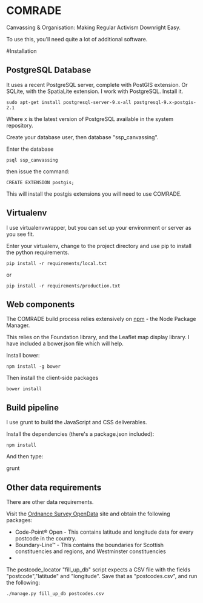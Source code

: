 # COMRADE

Canvassing & Organisation: Making Regular Activism Downright Easy.

To use this, you'll need quite a lot of additional software.

#Installation

## PostgreSQL Database

It uses a recent PostgreSQL server, complete with PostGIS extension. Or SQLite, with the SpatiaLite extension.
I work with PostgreSQL. Install it.

```
sudo apt-get install postgresql-server-9.x-all postgresql-9.x-postgis-2.1 
```

Where x is the latest version of PostgreSQL available in the system repository.

Create your database user, then database "ssp_canvassing".

Enter the database

```
psql ssp_canvassing
```

then issue the command:

```
CREATE EXTENSION postgis;
```

This will install the postgis extensions you will need to use COMRADE.

## Virtualenv

I use virtualenvwrapper, but you can set up your environment or server as you see fit.

Enter your virtualenv, change to the project directory and use pip to install the python requirements.

```
pip install -r requirements/local.txt
```
or
```
pip install -r requirements/production.txt
```

## Web components

The COMRADE build process relies extensively on [npm](https://www.npmjs.com/) - the Node Package Manager.

This relies on the Foundation library, and the Leaflet map display library. I have included a bower.json file which will help.

Install bower:

```
npm install -g bower
```

Then install the client-side packages
```
bower install
```

## Build pipeline

I use grunt to build the JavaScript and CSS deliverables.

Install the dependencies (there's a package.json included):

```
npm install
```

And then type:

grunt

## Other data requirements

There are other data requirements.

Visit the [Ordnance Survey OpenData](https://www.ordnancesurvey.co.uk/opendatadownload/products.html) site and obtain the following packages:

* Code-Point® Open - This contains latitude and longitude data for every postcode in the country.
* Boundary-Line™ - This contains the boundaries for Scottish constituencies and regions, and Westminster constituencies
* 


The postcode_locator "fill_up_db" script expects a CSV file with the fields "postcode","latitude" and "longitude". Save that as "postcodes.csv", and run the following:

```
./manage.py fill_up_db postcodes.csv
```